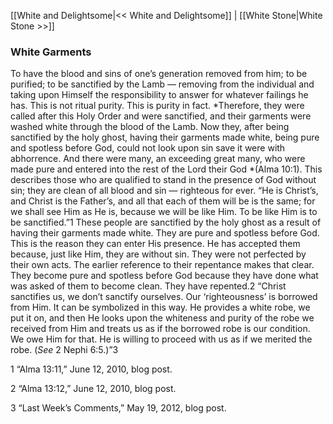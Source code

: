 [[White and Delightsome|<< White and Delightsome]]  |  [[White Stone|White Stone >>]]

### White Garments
To have the blood and sins of one’s generation removed from him; to be purified; to be sanctified by the Lamb — removing from the individual and taking upon Himself the responsibility to answer for whatever failings he has. This is not ritual purity. This is purity in fact. *Therefore, they were called after this Holy Order and were sanctified, and their garments were washed white through the blood of the Lamb. Now they, after being sanctified by the holy ghost, having their garments made white, being pure and spotless before God, could not look upon sin save it were with abhorrence. And there were many, an exceeding great many, who were made pure and entered into the rest of the Lord their God *(Alma 10:1). This describes those who are qualified to stand in the presence of God without sin; they are clean of all blood and sin — righteous for ever. “He is Christ’s, and Christ is the Father’s, and all that each of them will be is the same; for we shall see Him as He is, because we will be like Him. To be like Him is to be sanctified.”1 These people are sanctified by the holy ghost as a result of having their garments made white. They are pure and spotless before God. This is the reason they can enter His presence. He has accepted them because, just like Him, they are without sin. They were not perfected by their own acts. The earlier reference to their repentance makes that clear. They become pure and spotless before God because they have done what was asked of them to become clean. They have repented.2 “Christ sanctifies us, we don’t sanctify ourselves. Our ‘righteousness’ is borrowed from Him. It can be symbolized in this way. He provides a white robe, we put it on, and then He looks upon the whiteness and purity of the robe we received from Him and treats us as if the borrowed robe is our condition. We owe Him for that. He is willing to proceed with us as if we merited the robe. (*See* 2 Nephi 6:5.)”3



1 “Alma 13:11,” June 12, 2010, blog post.


2 “Alma 13:12,” June 12, 2010, blog post.


3 “Last Week’s Comments,” May 19, 2012, blog post.
